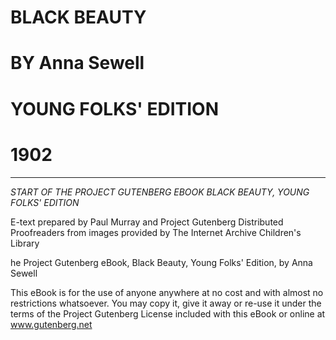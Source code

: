 

# BLACK BEAUTY

# BY Anna Sewell

# YOUNG FOLKS' EDITION

# 1902

---









*START OF THE PROJECT GUTENBERG EBOOK BLACK BEAUTY, YOUNG FOLKS'
EDITION*


E-text prepared by Paul Murray and Project Gutenberg Distributed
Proofreaders from images provided by The Internet Archive Children's
Library



he Project Gutenberg eBook, Black Beauty, Young Folks' Edition, by Anna
Sewell


This eBook is for the use of anyone anywhere at no cost and with almost no restrictions whatsoever. You may copy it, give it away or re-use it under the terms of the Project Gutenberg License included
with this eBook or online at www.gutenberg.net




